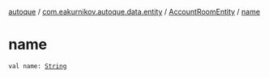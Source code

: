 [autoque](../../index.md) / [com.eakurnikov.autoque.data.entity](../index.md) / [AccountRoomEntity](index.md) / [name](./name.md)

# name

`val name: `[`String`](https://kotlinlang.org/api/latest/jvm/stdlib/kotlin/-string/index.html)